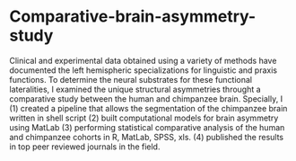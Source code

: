 # Comparative-brain-asymmetry-study

Clinical and experimental data obtained using a variety of methods have documented the left hemispheric specializations for linguistic and praxis functions. 
To determine the neural substrates for these functional lateralities, I examined the unique structural asymmetries throught a comparative 
study between the human and chimpanzee brain. Specially, I
(1) created a pipeline that allows the segmentation of the chimpanzee brain written in shell script
(2) built computational models for brain asymmetry using MatLab
(3) performing statistical comparative analysis of the human and chimpanzee cohorts in R, MatLab, SPSS, xls.
(4) published the results in top peer reviewed journals in the field.


